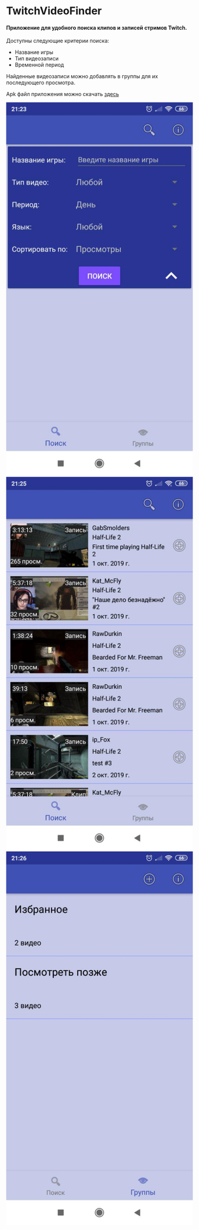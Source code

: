 TwitchVideoFinder
=====================

#### Приложение для удобного поиска клипов и записей стримов Twitch.

Доступны следующие критерии поиска:
 - Название игры
 - Тип видеозаписи
 - Временной период

Найденные видеозаписи можно добавлять в группы для их последующего просмотра.

Apk файл приложения можно скачать [здесь](https://mega.nz/#F!VqIFFKDJ!x3KXS9VQXUFshskKu_R_4w)

![](screenshots/1.jpg)
![](screenshots/2.jpg)
![](screenshots/3.jpg)